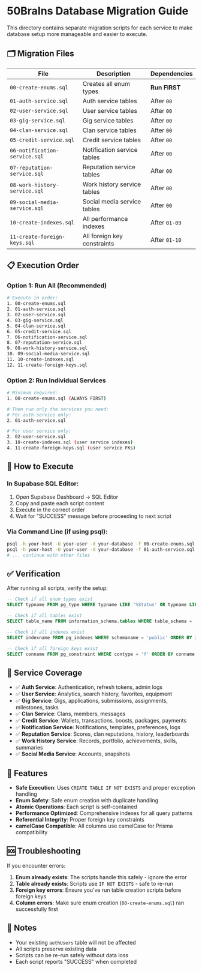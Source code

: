 # 50BraIns Database Migration Guide

This directory contains separate migration scripts for each service to make database setup more manageable and easier to execute.

## 🗂️ Migration Files

| File | Description | Dependencies |
|------|-------------|--------------|
| `00-create-enums.sql` | Creates all enum types | **Run FIRST** |
| `01-auth-service.sql` | Auth service tables | After `00` |
| `02-user-service.sql` | User service tables | After `00` |
| `03-gig-service.sql` | Gig service tables | After `00` |
| `04-clan-service.sql` | Clan service tables | After `00` |
| `05-credit-service.sql` | Credit service tables | After `00` |
| `06-notification-service.sql` | Notification service tables | After `00` |
| `07-reputation-service.sql` | Reputation service tables | After `00` |
| `08-work-history-service.sql` | Work history service tables | After `00` |
| `09-social-media-service.sql` | Social media service tables | After `00` |
| `10-create-indexes.sql` | All performance indexes | After `01-09` |
| `11-create-foreign-keys.sql` | All foreign key constraints | After `01-10` |

## 📋 Execution Order

### Option 1: Run All (Recommended)
```bash
# Execute in order:
1. 00-create-enums.sql
2. 01-auth-service.sql
3. 02-user-service.sql
4. 03-gig-service.sql
5. 04-clan-service.sql
6. 05-credit-service.sql
7. 06-notification-service.sql
8. 07-reputation-service.sql
9. 08-work-history-service.sql
10. 09-social-media-service.sql
11. 10-create-indexes.sql
12. 11-create-foreign-keys.sql
```

### Option 2: Run Individual Services
```bash
# Minimum required:
1. 00-create-enums.sql (ALWAYS FIRST)

# Then run only the services you need:
# For auth service only:
2. 01-auth-service.sql

# For user service only:
2. 02-user-service.sql
3. 10-create-indexes.sql (user service indexes)
4. 11-create-foreign-keys.sql (user service FKs)
```

## 🚀 How to Execute

### In Supabase SQL Editor:
1. Open Supabase Dashboard → SQL Editor
2. Copy and paste each script content
3. Execute in the correct order
4. Wait for "SUCCESS" message before proceeding to next script

### Via Command Line (if using psql):
```bash
psql -h your-host -U your-user -d your-database -f 00-create-enums.sql
psql -h your-host -U your-user -d your-database -f 01-auth-service.sql
# ... continue with other files
```

## ✅ Verification

After running all scripts, verify the setup:

```sql
-- Check if all enum types exist
SELECT typname FROM pg_type WHERE typname LIKE '%Status' OR typname LIKE '%Type' OR typname = 'EquipmentCondition';

-- Check if all tables exist
SELECT table_name FROM information_schema.tables WHERE table_schema = 'public' ORDER BY table_name;

-- Check if all indexes exist
SELECT indexname FROM pg_indexes WHERE schemaname = 'public' ORDER BY indexname;

-- Check if all foreign keys exist
SELECT conname FROM pg_constraint WHERE contype = 'f' ORDER BY conname;
```

## 🎯 Service Coverage

- ✅ **Auth Service**: Authentication, refresh tokens, admin logs
- ✅ **User Service**: Analytics, search history, favorites, equipment
- ✅ **Gig Service**: Gigs, applications, submissions, assignments, milestones, tasks
- ✅ **Clan Service**: Clans, members, messages
- ✅ **Credit Service**: Wallets, transactions, boosts, packages, payments
- ✅ **Notification Service**: Notifications, templates, preferences, logs
- ✅ **Reputation Service**: Scores, clan reputations, history, leaderboards
- ✅ **Work History Service**: Records, portfolio, achievements, skills, summaries
- ✅ **Social Media Service**: Accounts, snapshots

## 🔧 Features

- **Safe Execution**: Uses `CREATE TABLE IF NOT EXISTS` and proper exception handling
- **Enum Safety**: Safe enum creation with duplicate handling
- **Atomic Operations**: Each script is self-contained
- **Performance Optimized**: Comprehensive indexes for all query patterns
- **Referential Integrity**: Proper foreign key constraints
- **camelCase Compatible**: All columns use camelCase for Prisma compatibility

## 🆘 Troubleshooting

If you encounter errors:

1. **Enum already exists**: The scripts handle this safely - ignore the error
2. **Table already exists**: Scripts use `IF NOT EXISTS` - safe to re-run
3. **Foreign key errors**: Ensure you've run table creation scripts before foreign keys
4. **Column errors**: Make sure enum creation (`00-create-enums.sql`) ran successfully first

## 📝 Notes

- Your existing `authUsers` table will not be affected
- All scripts preserve existing data
- Scripts can be re-run safely without data loss
- Each script reports "SUCCESS" when completed